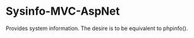 Sysinfo-MVC-AspNet
==================

Provides system information.  The desire is to be equivalent to phpinfo().
